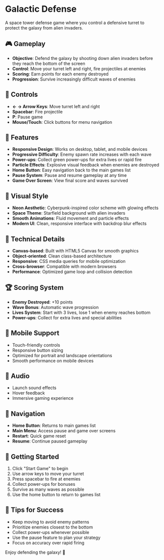 # Galactic Defense

A space tower defense game where you control a defensive turret to protect the galaxy from alien invaders.

## 🎮 Gameplay

- **Objective**: Defend the galaxy by shooting down alien invaders before they reach the bottom of the screen
- **Control**: Move your turret left and right, fire projectiles at enemies
- **Scoring**: Earn points for each enemy destroyed
- **Progression**: Survive increasingly difficult waves of enemies

## 🎯 Controls

- **← → Arrow Keys**: Move turret left and right
- **Spacebar**: Fire projectile
- **P**: Pause game
- **Mouse/Touch**: Click buttons for menu navigation

## 🚀 Features

- **Responsive Design**: Works on desktop, tablet, and mobile devices
- **Progressive Difficulty**: Enemy spawn rate increases with each wave
- **Power-ups**: Collect green power-ups for extra lives or rapid fire
- **Particle Effects**: Explosive visual feedback when enemies are destroyed
- **Home Button**: Easy navigation back to the main games list
- **Pause System**: Pause and resume gameplay at any time
- **Game Over Screen**: View final score and waves survived

## 🎨 Visual Style

- **Neon Aesthetic**: Cyberpunk-inspired color scheme with glowing effects
- **Space Theme**: Starfield background with alien invaders
- **Smooth Animations**: Fluid movement and particle effects
- **Modern UI**: Clean, responsive interface with backdrop blur effects

## 🔧 Technical Details

- **Canvas-based**: Built with HTML5 Canvas for smooth graphics
- **Object-oriented**: Clean class-based architecture
- **Responsive**: CSS media queries for mobile optimization
- **Cross-browser**: Compatible with modern browsers
- **Performance**: Optimized game loop and collision detection

## 🏆 Scoring System

- **Enemy Destroyed**: +10 points
- **Wave Bonus**: Automatic wave progression
- **Lives System**: Start with 3 lives, lose 1 when enemy reaches bottom
- **Power-ups**: Collect for extra lives and special abilities

## 📱 Mobile Support

- Touch-friendly controls
- Responsive button sizing
- Optimized for portrait and landscape orientations
- Smooth performance on mobile devices

## 🎵 Audio

- Launch sound effects
- Hover feedback
- Immersive gaming experience

## 🔗 Navigation

- **Home Button**: Returns to main games list
- **Main Menu**: Access pause and game over screens
- **Restart**: Quick game reset
- **Resume**: Continue paused gameplay

## 🚀 Getting Started

1. Click "Start Game" to begin
2. Use arrow keys to move your turret
3. Press spacebar to fire at enemies
4. Collect power-ups for bonuses
5. Survive as many waves as possible
6. Use the home button to return to games list

## 🎯 Tips for Success

- Keep moving to avoid enemy patterns
- Prioritize enemies closest to the bottom
- Collect power-ups whenever possible
- Use the pause feature to plan your strategy
- Focus on accuracy over rapid firing

Enjoy defending the galaxy! 🌌
